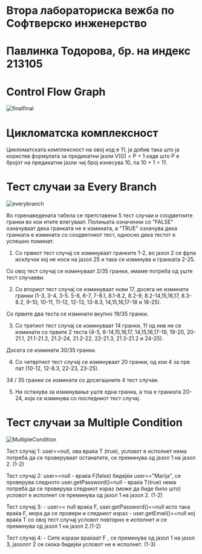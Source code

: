 # Втора лабораториска вежба по Софтверско инженерство
# Павлинка Тодорова, бр. на индекс 213105

# Control Flow Graph
![finalfinal](https://github.com/pavlinkatt/SI_2023_lab2_213105/assets/126609209/57499c3c-208f-4e7c-b25f-348f47cffd31)

# Цикломатска комплексност
Цикломатската комплексност на овој код е 11, ја добив така што ја користев формулата за предикатни јазли V(G) = P + 1 каде што P е бројот на предикатни јазли чиј број изнесува 10, па 10 + 1 = 11.

# Тест случаи за Every Branch
![everybranch](https://github.com/pavlinkatt/SI_2023_lab2_213105/assets/126609209/18d5b1dc-3562-482c-b6b8-1b50d565af89)

Во горенаведената табела се претставени 5 тест случаи и соодветните гранки во кои итите влегуваат. Полињата означенни со "FALSE" означуваaт дека гранката не е измината, а "TRUE" означува дека гранката е измината со соодветниот тест, односно дека тестот е успешно поминат.

1. Со првиот тест случај се изминуваат гранките 1-2, во јазол 2 се фрла исклучок кој не носи на јазол 25 и така се изминува и гранката 2-25.  

Со овој тест случај се изминуваат 2/35 гранки, имаме потреба од уште тест случаеви.

2. Со вториот тест случај се изминуваат нови 17, досега не изминати гранки (1-3, 3-4, 3-5. 5-6, 6-7, 7-8.1, 8.1-8.2, 8.2-9, 8.2-14,15,16,17, 8.3-8.2, 9-10, 10-11, 11-12, 12-13, 13-8.3, 14,15,16,17-18  и 18-25).

Со првите два теста се изминати вкупно 19/35 гранки.

3. Со третиот тест случај се изминуваат 14 гранки, 11 од нив не се изминати со првите 2 теста (4-5, 6-14,15,16,17, 14,15,16,17-19, 19-20, 20-21.1, 21.1-21.2, 21.2-24, 21.2-22, 22-21.3, 21.3-21.2 и 24-25).

Досега се изминати 30/35 гранки.

4. Со четвртиот тест случај се изминуваат 20 гранки, од кои 4 за прв пат (10-12, 12-8.3, 22-23, 23-25).

34 / 35 гранки се изминати со досегашните 4 тест случаи.

5. Ни останува за изминување уште една гранка, а тоа е гранката 20-24, која се изминува со последниот тест случај.

# Тест случаи за Multiple Condition
![MultipleCondition](https://github.com/pavlinkatt/SI_2023_lab2_213105/assets/126609209/f0fd4ec5-b1fd-4d26-a39c-6b8adc2ba463)

Тест случај 1: user==null, ова враќа T (true), условот е исполнет нема потреба да се проверуваат останатите, се преминува од јазол 1 на јазол 2. (1-2)

Тест случај 2: user==null - враќа F(false) бидејќи user=="Marija", се проверува следното user.getPassword()=null - враќа T(true) нема потреба да се проверува следниот израз (може да биде било што) условот е исполнет се преминува од јазол 1 на јазол 2. (1-2)

Тест случај 3: - user== null враќа F, user.getPassword()==null исто така враќа F, мора да се провери и следниот израз - user.getEmail()==null кој враќа T со овој тест случај условот повторно е исполнет и се преминува од јазол 1 на јазол 2.(1-2)

Тест случај 4: - Сите изрази враќаат F , се преминува од јазол 1 на јазол 3, јазолот 2 се скока бидејќи условот не е исполнет. (1-3)

